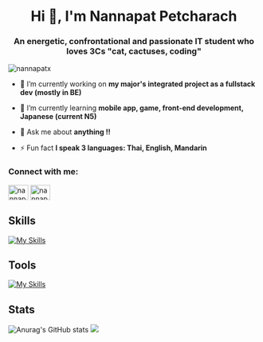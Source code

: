 <h1 align="center">Hi 👋, I'm Nannapat Petcharach</h1>
<h3 align="center">An energetic, confrontational and passionate IT student who loves 3Cs "cat, cactuses, coding"</h3>

<p align="left"> <img src="https://komarev.com/ghpvc/?username=nannapatx&label=Profile%20views&color=0e75b6&style=flat" alt="nannapatx" /> </p>

- 🔭 I’m currently working on **my major's integrated project as a fullstack dev (mostly in BE)**

- 🌱 I’m currently learning **mobile app, game, front-end development, Japanese (current N5)**

- 💬 Ask me about **anything !!**

- ⚡ Fun fact **I speak 3 languages: Thai, English, Mandarin**

<h3 align="left">Connect with me:</h3>
<p align="left">
<a href="https://fb.com/nannapat petcharach" target="blank"><img align="center" src="https://raw.githubusercontent.com/rahuldkjain/github-profile-readme-generator/master/src/images/icons/Social/facebook.svg" alt="nannapat petcharach" height="30" width="40" /></a>
<a href="https://instagram.com/nannapatx" target="blank"><img align="center" src="https://raw.githubusercontent.com/rahuldkjain/github-profile-readme-generator/master/src/images/icons/Social/instagram.svg" alt="nannapatx" height="30" width="40" /></a>
</p>



## Skills
[![My Skills](https://skillicons.dev/icons?i=javascript,java,html,css,cpp,react,vue,typescript,python&perline=10)](https://skillicons.dev)
## Tools
[![My Skills](https://skillicons.dev/icons?i=github,gitlab,vscode,mysql,figma,git,mongodb,spring,tailwind&perline=10)](https://skillicons.dev)
## Stats
![Anurag's GitHub stats](https://github-readme-stats.vercel.app/api?username=Nannapatx&show_icons=true&theme=radical)
<img src="https://github-readme-stats.vercel.app/api/top-langs/?username=Nannapatx&theme=radical" />
